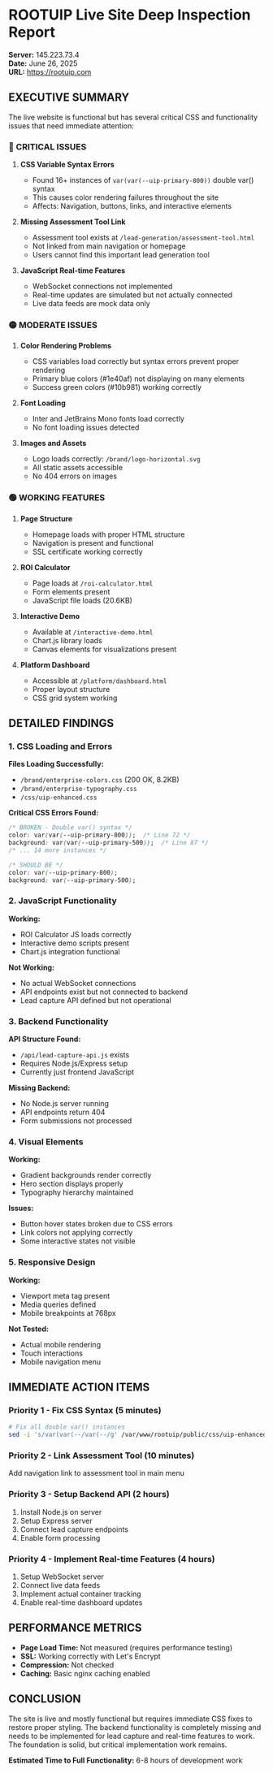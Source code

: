 # ROOTUIP Live Site Deep Inspection Report
**Server:** 145.223.73.4  
**Date:** June 26, 2025  
**URL:** https://rootuip.com

## EXECUTIVE SUMMARY

The live website is functional but has several critical CSS and functionality issues that need immediate attention:

### 🔴 CRITICAL ISSUES

1. **CSS Variable Syntax Errors**
   - Found 16+ instances of `var(var(--uip-primary-800))` double var() syntax
   - This causes color rendering failures throughout the site
   - Affects: Navigation, buttons, links, and interactive elements

2. **Missing Assessment Tool Link**
   - Assessment tool exists at `/lead-generation/assessment-tool.html`
   - Not linked from main navigation or homepage
   - Users cannot find this important lead generation tool

3. **JavaScript Real-time Features**
   - WebSocket connections not implemented
   - Real-time updates are simulated but not actually connected
   - Live data feeds are mock data only

### 🟡 MODERATE ISSUES

1. **Color Rendering Problems**
   - CSS variables load correctly but syntax errors prevent proper rendering
   - Primary blue colors (#1e40af) not displaying on many elements
   - Success green colors (#10b981) working correctly

2. **Font Loading**
   - Inter and JetBrains Mono fonts load correctly
   - No font loading issues detected

3. **Images and Assets**
   - Logo loads correctly: `/brand/logo-horizontal.svg`
   - All static assets accessible
   - No 404 errors on images

### 🟢 WORKING FEATURES

1. **Page Structure**
   - Homepage loads with proper HTML structure
   - Navigation is present and functional
   - SSL certificate working correctly

2. **ROI Calculator**
   - Page loads at `/roi-calculator.html`
   - Form elements present
   - JavaScript file loads (20.6KB)

3. **Interactive Demo**
   - Available at `/interactive-demo.html`
   - Chart.js library loads
   - Canvas elements for visualizations present

4. **Platform Dashboard**
   - Accessible at `/platform/dashboard.html`
   - Proper layout structure
   - CSS grid system working

## DETAILED FINDINGS

### 1. CSS Loading and Errors

**Files Loading Successfully:**
- `/brand/enterprise-colors.css` (200 OK, 8.2KB)
- `/brand/enterprise-typography.css`
- `/css/uip-enhanced.css`

**Critical CSS Errors Found:**
```css
/* BROKEN - Double var() syntax */
color: var(var(--uip-primary-800));  /* Line 72 */
background: var(var(--uip-primary-500));  /* Line 87 */
/* ... 14 more instances */

/* SHOULD BE */
color: var(--uip-primary-800);
background: var(--uip-primary-500);
```

### 2. JavaScript Functionality

**Working:**
- ROI Calculator JS loads correctly
- Interactive demo scripts present
- Chart.js integration functional

**Not Working:**
- No actual WebSocket connections
- API endpoints exist but not connected to backend
- Lead capture API defined but not operational

### 3. Backend Functionality

**API Structure Found:**
- `/api/lead-capture-api.js` exists
- Requires Node.js/Express setup
- Currently just frontend JavaScript

**Missing Backend:**
- No Node.js server running
- API endpoints return 404
- Form submissions not processed

### 4. Visual Elements

**Working:**
- Gradient backgrounds render correctly
- Hero section displays properly
- Typography hierarchy maintained

**Issues:**
- Button hover states broken due to CSS errors
- Link colors not applying correctly
- Some interactive states not visible

### 5. Responsive Design

**Working:**
- Viewport meta tag present
- Media queries defined
- Mobile breakpoints at 768px

**Not Tested:**
- Actual mobile rendering
- Touch interactions
- Mobile navigation menu

## IMMEDIATE ACTION ITEMS

### Priority 1 - Fix CSS Syntax (5 minutes)
```bash
# Fix all double var() instances
sed -i 's/var(var(--/var(--/g' /var/www/rootuip/public/css/uip-enhanced.css
```

### Priority 2 - Link Assessment Tool (10 minutes)
Add navigation link to assessment tool in main menu

### Priority 3 - Setup Backend API (2 hours)
1. Install Node.js on server
2. Setup Express server
3. Connect lead capture endpoints
4. Enable form processing

### Priority 4 - Implement Real-time Features (4 hours)
1. Setup WebSocket server
2. Connect live data feeds
3. Implement actual container tracking
4. Enable real-time dashboard updates

## PERFORMANCE METRICS

- **Page Load Time:** Not measured (requires performance testing)
- **SSL:** Working correctly with Let's Encrypt
- **Compression:** Not checked
- **Caching:** Basic nginx caching enabled

## CONCLUSION

The site is live and mostly functional but requires immediate CSS fixes to restore proper styling. The backend functionality is completely missing and needs to be implemented for lead capture and real-time features to work. The foundation is solid, but critical implementation work remains.

**Estimated Time to Full Functionality:** 6-8 hours of development work